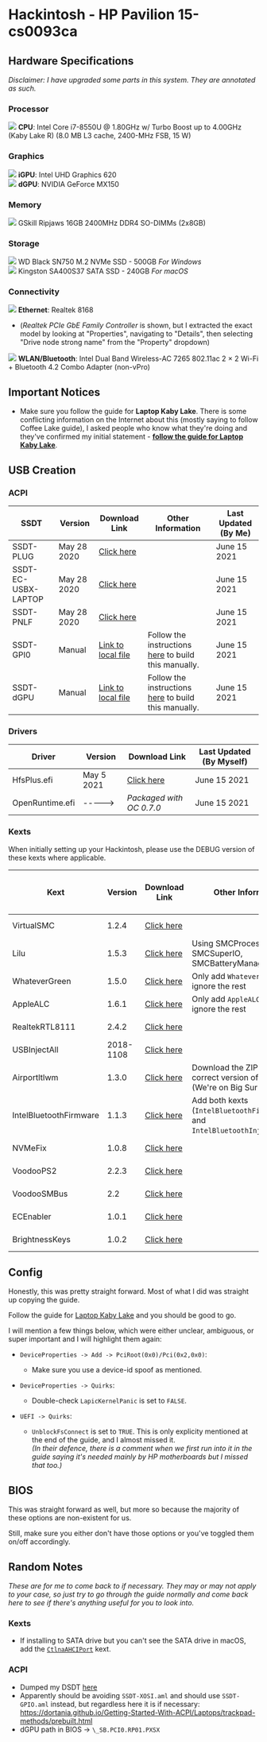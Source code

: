 # Hackintosh - HP Pavilion 15-cs0093ca

## Hardware Specifications

*Disclaimer: I have upgraded some parts in this system. They are annotated as such.*

### Processor
![](https://img.shields.io/badge/-OEM-green) **CPU**: Intel Core i7-8550U @ 1.80GHz w/ Turbo Boost up to 4.00GHz (Kaby Lake R) (8.0 MB L3 cache, 2400-MHz FSB, 15 W)  

### Graphics
![](https://img.shields.io/badge/-OEM-green) **iGPU**: Intel UHD Graphics 620  
![](https://img.shields.io/badge/-OEM-green) **dGPU**: NVIDIA GeForce MX150  

### Memory
![](https://img.shields.io/badge/non--OEM-red) GSkill Ripjaws 16GB 2400MHz DDR4 SO-DIMMs (2x8GB)  

### Storage
![](https://img.shields.io/badge/non--OEM-red) WD Black SN750 M.2 NVMe SSD - 500GB *For Windows*  
![](https://img.shields.io/badge/non--OEM-red) Kingston SA400S37 SATA SSD - 240GB *For macOS*  

### Connectivity
![](https://img.shields.io/badge/-OEM-green) **Ethernet**: Realtek 8168   
- (*Realtek PCIe GbE Family Controller* is shown, but I extracted the exact model by looking at "Properties", navigating to "Details", then selecting "Drive node strong name" from the "Property" dropdown)  

![](https://img.shields.io/badge/-OEM-green) **WLAN/Bluetooth**: Intel Dual Band Wireless-AC 7265 802.11ac 2 × 2 Wi-Fi + Bluetooth 4.2 Combo Adapter (non-vPro)  

## Important Notices

- Make sure you follow the guide for **Laptop Kaby Lake**. There is some conflicting information on the Internet about this (mostly saying to follow Coffee Lake guide), I asked people who know what they're doing and they've confirmed my initial statement - [**follow the guide for Laptop Kaby Lake**](https://dortania.github.io/OpenCore-Install-Guide/config-laptop.plist/kaby-lake.html#laptop-kaby-lake).

## USB Creation

### ACPI

| SSDT                | Version     | Download Link                                                                                                                | Other Information                                                                                                                                                       | Last Updated (By Me) |
|---------------------|-------------|------------------------------------------------------------------------------------------------------------------------------|-------------------------------------------------------------------------------------------------------------------------------------------------------------------------|----------------------|
| SSDT-PLUG           | May 28 2020 | [Click here](https://github.com/dortania/Getting-Started-With-ACPI/blob/master/extra-files/compiled/SSDT-PLUG-DRTNIA.aml)    |                                                                                                                                                                         | June 15 2021         |
| SSDT-EC-USBX-LAPTOP | May 28 2020 | [Click here](https://github.com/dortania/Getting-Started-With-ACPI/blob/master/extra-files/compiled/SSDT-EC-USBX-LAPTOP.aml) |                                                                                                                                                                         | June 15 2021         |
| SSDT-PNLF           | May 28 2020 | [Click here](https://github.com/dortania/Getting-Started-With-ACPI/blob/master/extra-files/compiled/SSDT-PNLF.aml)           |                                                                                                                                                                         | June 15 2021         |
| SSDT-GPI0           | Manual      | [Link to local file](/EFI/OC/ACPI/SSDT-GPI0.aml)                                                                             | Follow the instructions [here](https://dortania.github.io/Getting-Started-With-ACPI/Laptops/trackpad-methods/manual.html#finding-the-acpi-path) to build this manually. | June 15 2021         |
| SSDT-dGPU           | Manual      | [Link to local file](/EFI/OC/ACPI/SSDT-dGPU-Off.aml)                                                                         | Follow the instructions [here](https://dortania.github.io/Getting-Started-With-ACPI/Laptops/laptop-disable.html#optimus-method) to build this manually.                 | June 15 2021         |

### Drivers
| Driver          | Version    | Download Link                                                                             | Last Updated (By Myself) |
|-----------------|------------|-------------------------------------------------------------------------------------------|--------------------------|
| HfsPlus.efi     | May 5 2021 | [Click here](https://github.com/acidanthera/OcBinaryData/blob/master/Drivers/HfsPlus.efi) | June 15 2021             |
| OpenRuntime.efi |   ----->   | *Packaged with OC 0.7.0*                                                                  | June 15 2021             |

### Kexts

When initially setting up your Hackintosh, please use the DEBUG version of these kexts where applicable.

| Kext                   | Version   | Download Link                                                                                | Other Information                                                                | Last Updated (By Myself) |
|------------------------|-----------|----------------------------------------------------------------------------------------------|----------------------------------------------------------------------------------|--------------------------|
| VirtualSMC             | 1.2.4     | [Click here](https://github.com/acidanthera/VirtualSMC/releases/tag/1.2.4)                   |                                                                                  | June 15 2021             |
| Lilu                   | 1.5.3     | [Click here](https://github.com/acidanthera/Lilu/releases/tag/1.5.3)                         | Using SMCProcessor, SMCSuperIO, SMCBatteryManager                                | June 15 2021             |
| WhateverGreen          | 1.5.0     | [Click here](https://github.com/acidanthera/WhateverGreen/releases/tag/1.5.0)                | Only add `WhateverGreen.kext`, ignore the rest                                   | June 15 2021             |
| AppleALC               | 1.6.1     | [Click here](https://github.com/acidanthera/AppleALC/releases/tag/1.6.1)                     | Only add `AppleALC.kext`, ignore the rest                                        | June 15 2021             |
| RealtekRTL8111         | 2.4.2     | [Click here](https://github.com/Mieze/RTL8111_driver_for_OS_X/releases/tag/2.4.2)            |                                                                                  | June 15 2021             |
| USBInjectAll           | 2018-1108 | [Click here](https://bitbucket.org/RehabMan/os-x-usb-inject-all/downloads/)                  |                                                                                  | June 15 2021             |
| Airportltlwm           | 1.3.0     | [Click here](https://github.com/OpenIntelWireless/itlwm/releases/tag/v1.3.0)                 | Download the ZIP for the correct version of macOS (We're on Big Sur right now)   | June 15 2021             |
| IntelBluetoothFirmware | 1.1.3     | [Click here](https://github.com/OpenIntelWireless/IntelBluetoothFirmware/releases/tag/1.1.3) | Add both kexts (`IntelBluetoothFirmware.kext` and `IntelBluetoothInjector.kext`) | June 15 2021             |
| NVMeFix                | 1.0.8     | [Click here](https://github.com/acidanthera/NVMeFix/releases/tag/1.0.8)                      |                                                                                  | June 15 2021             |
| VoodooPS2              | 2.2.3     | [Click here](https://github.com/acidanthera/VoodooPS2/releases/tag/2.2.3)                    |                                                                                  | June 15 2021             |
| VoodooSMBus            | 2.2       | [Click here](https://github.com/VoodooSMBus/VoodooSMBus/releases/tag/v2.2)                   |                                                                                  | June 15 2021             |
| ECEnabler              | 1.0.1     | [Click here](https://github.com/1Revenger1/ECEnabler/releases/tag/1.0.1)                     |                                                                                  | June 15 2021             |
| BrightnessKeys         | 1.0.2     | [Click here](https://github.com/acidanthera/BrightnessKeys/releases/tag/1.0.2)               |                                                                                  | June 15 2021             |


## Config

Honestly, this was pretty straight forward. Most of what I did was straight up copying the guide.

Follow the guide for [Laptop Kaby Lake](https://dortania.github.io/OpenCore-Install-Guide/config-laptop.plist/kaby-lake.html#laptop-kaby-lake) and you should be good to go.

I will mention a few things below, which were either unclear, ambiguous, or super important and I will highlight them again:

- `DeviceProperties -> Add -> PciRoot(0x0)/Pci(0x2,0x0)`:
  - Make sure you use a device-id spoof as mentioned.

- `DeviceProperties -> Quirks`:
  - Double-check `LapicKernelPanic` is set to `FALSE`.

- `UEFI -> Quirks`:
  - `UnblockFsConnect` is set to `TRUE`. This is only explicity mentioned at the end of the guide, and I almost missed it.  
  *(In their defence, there is a comment when we first run into it in the guide saying it's needed mainly by HP motherboards but I missed that too.)*

## BIOS

This was straight forward as well, but more so because the majority of these options are non-existent for us.

Still, make sure you either don't have those options or you've toggled them on/off accordingly.

## Random Notes

*These are for me to come back to if necessary. They may or may not apply to your case, so just try to go through the guide normally and come back here to see if there's anything useful for you to look into.*

### Kexts
- If installing to SATA drive but you can't see the SATA drive in macOS, add the [`CtlnaAHCIPort`](https://github.com/dortania/OpenCore-Install-Guide/blob/master/extra-files/CtlnaAHCIPort.kext.zip) kext.

### ACPI
- Dumped my DSDT [here](/dump/DSDT.aml)
- Apparently should be avoiding `SSDT-XOSI.aml` and should use `SSDT-GPIO.aml` instead, but regardless here it is if necessary: https://dortania.github.io/Getting-Started-With-ACPI/Laptops/trackpad-methods/prebuilt.html
- dGPU path in BIOS -> `\_SB.PCI0.RP01.PXSX`
